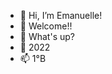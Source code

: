 - 👋 Hi, I’m Emanuelle!
- 👀 Welcome!!
- 🌱 What's up?
- 💞️ 2022
- 📫 1°B

<!---
SHIIRAY/SHIIRAY is a ✨ special ✨ repository because its `README.md` (this file) appears on your GitHub profile.
You can click the Preview link to take a look at your changes.
--->
